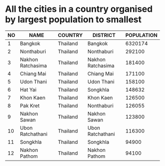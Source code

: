 # All the cities in a country organised by largest population to smallest
| NO | NAME | COUNTRY | DISTRICT | POPULATION  |
| --- | --- | --- | --- | --- |
| 1 | Bangkok | Thailand | Bangkok | 6320174 |
| 2 | Nonthaburi | Thailand | Nonthaburi | 292100 |
| 3 | Nakhon Ratchasima | Thailand | Nakhon Ratchasima | 181400 |
| 4 | Chiang Mai | Thailand | Chiang Mai | 171100 |
| 5 | Udon Thani | Thailand | Udon Thani | 158100 |
| 6 | Hat Yai | Thailand | Songkhla | 148632 |
| 7 | Khon Kaen | Thailand | Khon Kaen | 126500 |
| 8 | Pak Kret | Thailand | Nonthaburi | 126055 |
| 9 | Nakhon Sawan | Thailand | Nakhon Sawan | 123800 |
| 10 | Ubon Ratchathani | Thailand | Ubon Ratchathani | 116300 |
| 11 | Songkhla | Thailand | Songkhla | 94900 |
| 12 | Nakhon Pathom | Thailand | Nakhon Pathom | 94100 |
